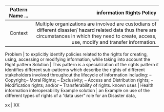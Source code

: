 
Pattern Name ... | information Rights Policy
:------:|-------------------:
Context|Multiple organizations are involved are custodians of different disaster/ hazard related data thus there are circumstances in which they need to create, access, use, modify and transfer information.

Problem  | to explicitly identify policies related to the rights for creating, using, accessing or modifying information, while
taking into account the Right pattern
Solution | This pattern is a specialization of the rights pattern  it identifies different sub-patterns which describe the rights
of different stakeholders involved throughout the lifecycle of information  including: – Copyright;– Moral Rights; – Exclusivity; – Access and Distribution rights; – Modification rights; and/or – Transferability of rights.
known uses | Health  information interoperability
Example solution | an Example on use of the different types of rights of a “data user” role for an Disaster data,  

xx  | XX

